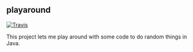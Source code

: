 ## playaround

[![Travis](https://api.travis-ci.org/matthew-dailey/java-playaround.svg?branch=master)](https://travis-ci.org/matthew-dailey/playaround)

This project lets me play around with some code to do random things in Java.
